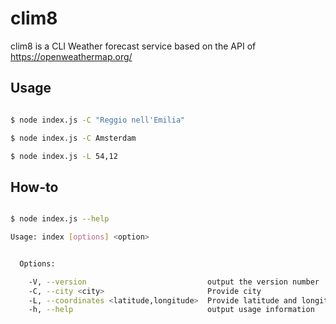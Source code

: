 # clim8
clim8 is a CLI Weather forecast service based on the API of https://openweathermap.org/

## Usage
```bash

$ node index.js -C "Reggio nell'Emilia"

$ node index.js -C Amsterdam

$ node index.js -L 54,12

```


## How-to
```bash

$ node index.js --help

Usage: index [options] <option>


  Options:

    -V, --version                           output the version number
    -C, --city <city>                       Provide city
    -L, --coordinates <latitude,longitude>  Provide latitude and longitude
    -h, --help                              output usage information

```
